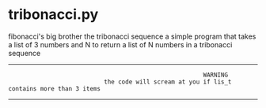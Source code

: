 # tribonacci.py
fibonacci's big brother the tribonacci sequence
a simple program that takes a list of 3 numbers and N  to return a list of N numbers in a tribonacci sequence 

*******************************************************************************************************************************
                                                           WARNING
                               the code will scream at you if lis_t contains more than 3 items
*******************************************************************************************************************************
